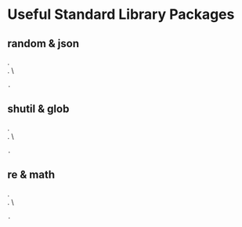 # Useful Standard Library Packages

## random & json
. \
. \

```
.
```


## shutil & glob
. \
. \

```
.
```


## re & math
. \
. \

```
.
```

